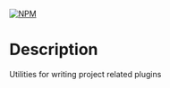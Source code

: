 [![NPM](https://img.shields.io/npm/v/@salesforce/plugin-deploy-retrieve-utils.svg)](https://www.npmjs.com/package/@salesforce/plugin-deploy-retrieve-utils)

# Description

Utilities for writing project related plugins
